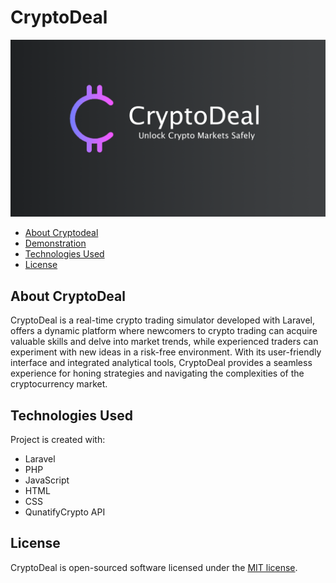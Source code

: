 # CryptoDeal
![screenshot](CryptoDeal.png)

* [About Cryptodeal](#aboutcryptodeal)
* [Demonstration](#demonstration)
* [Technologies Used](#technologies)
* [License](#license)

## About CryptoDeal

CryptoDeal is a real-time crypto trading simulator developed with Laravel, offers a dynamic platform where newcomers to crypto trading can acquire valuable skills and delve into market trends, while experienced traders can experiment with new ideas in a risk-free environment. With its user-friendly interface and integrated analytical tools, CryptoDeal provides a seamless experience for honing strategies and navigating the complexities of the cryptocurrency market.

## Technologies Used

Project is created with:
* Laravel
* PHP
* JavaScript
* HTML
* CSS
* QunatifyCrypto API

## License

CryptoDeal is open-sourced software licensed under the [MIT license](https://opensource.org/licenses/MIT).
